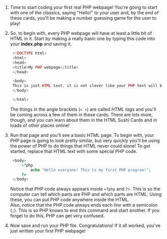 1. Time to start coding your first real PHP webpage! You're going to start with one of the classics, saying "Hello!" to your user and, by the end of these cards, you'll be making a number guessing game for the user to play!
2. So, to begin with, every PHP webpage will have at least a little bit of HTML in it. Start by making a really basic one by typing this code into your **index.php** and saving it.

   ```php
    <!DOCTYPE html>
    <html>
    <head>
    <title>My PHP webpage</title>
    </head>

    <body>
    This is just HTML text, it is not clever like your PHP text will be!
    </body>

    </html>
   ```

   The things in the angle brackets \(`< >`\) are called _HTML tags_ and you'll be coming across a few of them in these cards. There are lots more, though, and you can learn about them in the HTML Sushi Cards and in loads of other places online!

3. Run that page and you'll see a basic HTML page. To begin with, your PHP page is going to look pretty similar, but very quickly you'll be using the power of PHP to do things that HTML never could alone! To get started, replace that HTML text with some special PHP code.

   ```php
    <body>
        <?php
            echo "Hello everyone! This is my first PHP program!";
        ?>
    </body>
   ```

   Notice that PHP code always appears inside `<?php` and `?>`. This is so the computer can tell which parts are PHP and which parts are HTML. Using these, you can put PHP code anywhere inside the HTML.  
    Also, notice that the PHP code always ends each line with a semicolon \(`;`\). This is so PHP knows to end this command and start another. If you forget to do this, PHP can get very confused.

4. Now save and run your PHP file. Congratulations! If it all worked, you've just written your first PHP webpage!



